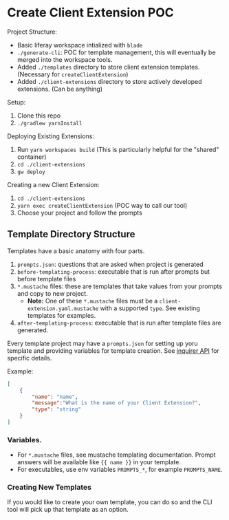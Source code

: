 # Create Client Extension POC

Project Structure:
- Basic liferay workspace intialized with `blade`
- `./generate-cli`: POC for template management, this will eventually be merged into the workspace tools.
- Added `./templates` directory to store client extension templates. (Necessary for `createClientExtension`)
- Added `./client-extensions` directory to store actively developed extensions. (Can be anything)

Setup:
1. Clone this repo
2. `./gradlew yarnInstall`

Deploying Existing Extensions:
1. Run `yarn workspaces build` (This is particularly helpful for the "shared" container)
2. `cd ./client-extensions`
3. `gw deploy`

Creating a new Client Extension:
1. `cd ./client-extensions`
2. `yarn exec createClientExtension` (POC way to call our tool)
3. Choose your project and follow the prompts


## Template Directory Structure

Templates have a basic anatomy with four parts.
1. `prompts.json`: questions that are asked when project is generated
2. `before-templating-process`: executable that is run after prompts but before template files
3. `*.mustache` files: these are templates that take values from your prompts and copy to new project.
	- **Note:** One of these `*.mustache` files must be a `client-extension.yaml.mustache` with a supported `type`. See existing templates for examples.
4. `after-templating-process`: executable that is run after template files are generated.

Every template project may have a `prompts.json` for setting up yoru template and providing variables for template creation. See [inquirer API](https://www.npmjs.com/package/inquirer#questions) for specific details.

Example:
```json
[
	{
		"name": "name",
		"message":"What is the name of your Client Extension?",
		"type": "string"
	}
]
```

### Variables.

- For `*.mustache` files, see mustache templating documentation. Prompt answers will be available like `{{ name }}` in your template.
- For executables, use env variables `PROMPTS_*`, for example `PROMPTS_NAME`.


### Creating New Templates

If you would like to create your own template, you can do so and the CLI tool will pick up that template as an option.